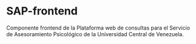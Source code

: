 # SAP-frontend
Componente frontend de la Plataforma web de consultas para el Servicio de Asesoramiento Psicológico de la Universidad Central de Venezuela.
